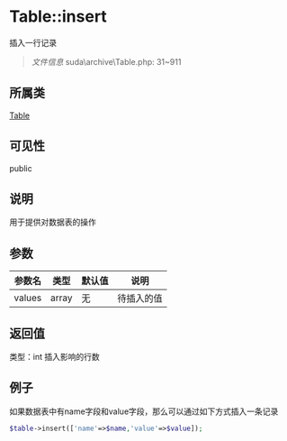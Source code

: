 # Table::insert
插入一行记录
> *文件信息* suda\archive\Table.php: 31~911
## 所属类 

[Table](../Table.md)

## 可见性

  public  
## 说明


用于提供对数据表的操作


## 参数

| 参数名 | 类型 | 默认值 | 说明 |
|--------|-----|-------|-------|
| values |  array | 无 |  待插入的值 |

## 返回值
类型：int
 插入影响的行数

## 例子


如果数据表中有name字段和value字段，那么可以通过如下方式插入一条记录

```php
$table->insert(['name'=>$name,'value'=>$value]);
```